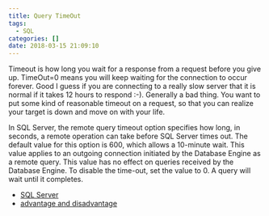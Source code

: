 ```yaml
---
title: Query TimeOut
tags:
  - SQL
categories: []
date: 2018-03-15 21:09:10
---
```


Timeout is how long you wait for a response from a request before you give up. TimeOut=0 means you will keep waiting for the connection to occur forever. Good I guess if you are connecting to a really slow server that it is normal if it takes 12 hours to respond :-). Generally a bad thing. You want to put some kind of reasonable timeout on a request, so that you can realize your target is down and move on with your life.

In SQL Server, the remote query timeout option specifies how long, in seconds, a remote operation can take before SQL Server times out. The default value for this option is 600, which allows a 10-minute wait. This value applies to an outgoing connection initiated by the Database Engine as a remote query. This value has no effect on queries received by the Database Engine. To disable the time-out, set the value to 0. A query will wait until it completes.

* [SQL Server](https://technet.microsoft.com/en-us/library/ms190181%28v=sql.105%29.aspx?f=255&MSPPError=-2147217396)
* [advantage and disadvantage](https://stackoverflow.com/questions/2748706/connection-timeout-and-connection-lifetime)